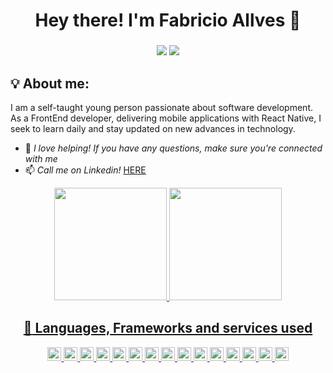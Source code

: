 <!--
<p align="center">
  <br>
  <samp>
    Hello there! I'm <b><a rel="nofollow noopener noreferrer" target="_blank" href="https://www.linkedin.com/in/fabricio-26h/">Fabricio Allves</a></b>.
    <br>I'm a React Natives developer<br>

</samp>
-->

<h1 align="center">
  Hey there! I'm Fabricio Allves 👋
</h1>
 <h3 align="center">
  
</h3>

<div align="center"

<a href="mailto:fabricioohh@gmail.com"><img src="https://img.shields.io/badge/-Gmail-ff9800?style=for-the-badge&logo=gmail&logoColor=white" target="_blank"></a>
<a href="https://www.linkedin.com/in/fabricio-henrique-a56310170/" target="_blank"><img src="https://img.shields.io/badge/-LinkedIn-%230077B5?style=for-the-badge&logo=linkedin&logoColor=white" target="_blank"></a>
</div>



## 💡 About me:
I am a self-taught young person passionate about software development. As a FrontEnd developer, delivering mobile applications with React Native, I seek to learn daily and stay updated on new advances in technology.

- 🤔 *I love helping! If you have any questions, make sure you're connected with me*
- 📫 *Call me on Linkedin!* <a href="https://www.linkedin.com/in/fabricio-henrique-a56310170/">HERE</a>

<!--
> [!NOTE]
> Sometimes I write about software:
> - [The consequences of using State over Cache and its impact on data consistency.](https://arthur.place/implications-of-cache-or-state) - 09/2022
> - [How return await can slow down your code.](https://arthur.place/the-cost-of-return-await) - 03/2022
-->

<div align="center">
  <a href="https://github.com/FabricioAllves">
  <img height="180em" src="https://github-readme-stats.vercel.app/api/top-langs/?username=FabricioAllves&layout=compact&langs_count=7&theme=react&hide_border=true"/>
  <img height="180em" src="https://github-readme-stats.vercel.app/api?username=FabricioAllves&show_icons=true&theme=react&include_all_commits=true&count_private=true&hide_border=true"/>
</div>






<div align="center">

## :balloon: Languages, Frameworks and services used

<img height="22" alt="HTML5" src="https://img.shields.io/badge/html5%20-%23E34F26.svg?&style=for-the-badge&logo=html5&logoColor=white"/> 
<img height="22" alt="CSS3" src="https://img.shields.io/badge/css3%20-%231572B6.svg?&style=for-the-badge&logo=css3&logoColor=white"/> 
<img height="22" alt="JavaScript" src="https://img.shields.io/badge/javascript%20-%23323330.svg?&style=for-the-badge&logo=javascript&logoColor=%23F7DF1E"/> 
<img height="22" alt="TypeScript" src="https://img.shields.io/badge/typescript%20-%23007ACC.svg?&style=for-the-badge&logo=typescript&logoColor=white"/>
<img height="22" alt="React Native" src="https://img.shields.io/badge/react_native%20-%2320232a.svg?&style=for-the-badge&logo=react&logoColor=%2361DAFB"/>
<img height="22" alt="React" src="https://img.shields.io/badge/react%20-%2320232a.svg?&style=for-the-badge&logo=react&logoColor=%2361DAFB"/>
<img height="22" src="https://img.shields.io/badge/Tailwind_CSS-38B2AC?style=for-the-badge&logo=tailwind-css&logoColor=white">
<img height="22" src="https://img.shields.io/badge/styled--components-DB7093?style=for-the-badge&logo=styled-components&logoColor=white" />
<img height="22" src="https://img.shields.io/badge/-jest-%23C21325?style=for-the-badge&logo=jest&logoColor=white" />
<img height="22" src="https://img.shields.io/badge/-TestingLibrary-%23E33332?style=for-the-badge&logo=testing-library&logoColor=white" />
<img height="22" alt="NodeJS" src="https://img.shields.io/badge/node.js%20-%2343853D.svg?&style=for-the-badge&logo=node.js&logoColor=white"/> 
<img height="22" src="https://img.shields.io/badge/Figma-F24E1E?style=for-the-badge&logo=figma&logoColor=white" />
<img height="22" src="https://img.shields.io/badge/firebase-%23039BE5.svg?style=for-the-badge&logo=firebase" />
<img height="22" src="https://img.shields.io/badge/expo-1C1E24?style=for-the-badge&logo=expo&logoColor=#D04A37" />
<img height="22" src="https://img.shields.io/badge/Insomnia-black?style=for-the-badge&logo=insomnia&logoColor=5849BE" />
  
</div>
